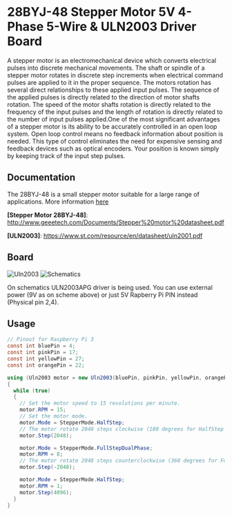 ﻿# 28BYJ-48 Stepper Motor 5V 4-Phase 5-Wire & ULN2003 Driver Board

A stepper motor is an electromechanical device which converts electrical pulses into discrete mechanical movements. The shaft or spindle of a stepper motor rotates in discrete step increments when electrical command pulses are applied to it in the proper sequence. The motors rotation has several direct relationships to these applied input pulses. The sequence of the applied pulses is directly related to the direction of motor shafts rotation. The speed of the motor shafts rotation is directly related to the frequency of the input pulses and the length of rotation is directly related to the number of input pulses applied.One of the most significant advantages of a stepper motor is its ability to be accurately controlled in an open loop system. Open loop control means no feedback information about position is needed. This type of control eliminates the need for expensive sensing and feedback devices such as optical encoders. Your position is known simply by keeping track of the input step pulses.

## Documentation

The 28BYJ-48 is a small stepper motor suitable for a large range of applications. More information [here](https://components101.com/motors/28byj-48-stepper-motor)

**[Stepper Motor 28BYJ-48]**: <http://www.geeetech.com/Documents/Stepper%20motor%20datasheet.pdf>

**[ULN2003]**: <https://www.st.com/resource/en/datasheet/uln2001.pdf>

## Board

![Uln2003](Uln2003.png)
![Schematics](Uln2003-diagram.png)

On schematics ULN2003APG driver is being used. You can use  external power (9V as on scheme above) or just 5V Rapberry Pi PIN instead (Physical pin 2,4).

## Usage

```csharp
// Pinout for Raspberry Pi 3
const int bluePin = 4;
const int pinkPin = 17;
const int yellowPin = 27;
const int orangePin = 22;

using (Uln2003 motor = new Uln2003(bluePin, pinkPin, yellowPin, orangePin))
{
  while (true)
  {
    // Set the motor speed to 15 revolutions per minute.
    motor.RPM = 15;
    // Set the motor mode.  
    motor.Mode = StepperMode.HalfStep;
    // The motor rotate 2048 steps clockwise (180 degrees for HalfStep mode).
    motor.Step(2048);

    motor.Mode = StepperMode.FullStepDualPhase;
    motor.RPM = 8;
    // The motor rotate 2048 steps counterclockwise (360 degrees for FullStepDualPhase mode).
    motor.Step(-2048);

    motor.Mode = StepperMode.HalfStep;
    motor.RPM = 1;
    motor.Step(4096);
  }
}
```
